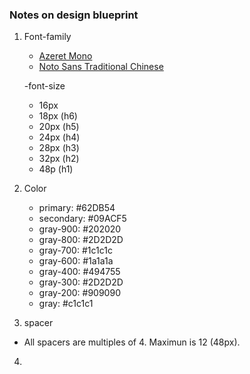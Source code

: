 ### Notes on design blueprint

1. Font-family

   - [Azeret Mono](https://fonts.google.com/specimen/Azeret+Mono?query=azeret+mono&preview.text=a&preview.text_type=custom)
   - [Noto Sans Traditional Chinese](https://fonts.google.com/noto/specimen/Noto+Sans+TC?query=noto+sans&preview.text=a&preview.text_type=custom)

   -font-size

   - 16px
   - 18px (h6)
   - 20px (h5)
   - 24px (h4)
   - 28px (h3)
   - 32px (h2)
   - 48p (h1)

2. Color

   - primary: #62DB54
   - secondary: #09ACF5
   - gray-900: #202020
   - gray-800: #2D2D2D
   - gray-700: #1c1c1c
   - gray-600: #1a1a1a
   - gray-400: #494755
   - gray-300: #2D2D2D
   - gray-200: #909090
   - gray: #c1c1c1

3. spacer

- All spacers are multiples of 4. Maximun is 12 (48px).

4.

